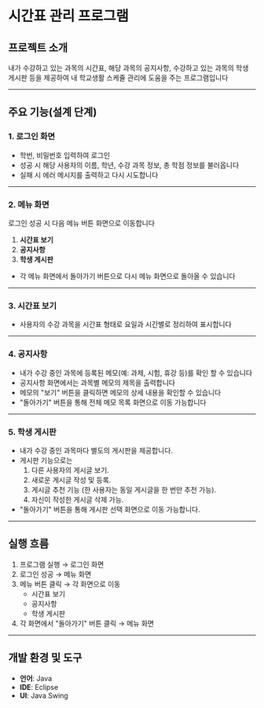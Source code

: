 # 시간표 관리 프로그램

## 프로젝트 소개
내가 수강하고 있는 과목의 시간표, 해당 과목의 공지사항, 수강하고 있는 과목의 학생 게시판 등을 제공하여 내 학교생활 스케쥴 관리에 도움을 주는 프로그램입니다

---

## 주요 기능(설계 단계)

### 1. 로그인 화면
- 학번, 비밀번호 입력하여 로그인
- 성공 시 해당 사용자의 이름, 학년, 수강 과목 정보, 총 학점 정보를 불러옵니다
- 실패 시 에러 메시지를 출력하고 다시 시도합니다

---

### 2. 메뉴 화면
로그인 성공 시 다음 메뉴 버튼 화면으로 이동합니다
1. **시간표 보기**
2. **공지사항**
3. **학생 게시판**

- 각 메뉴 화면에서 돌아가기 버튼으로 다시 메뉴 화면으로 돌아올 수 있습니다

---

### 3. 시간표 보기
- 사용자의 수강 과목을 시간표 형태로 요일과 시간별로 정리하여 표시합니다

---

### 4. 공지사항
- 내가 수강 중인 과목에 등록된 메모(예: 과제, 시험, 휴강 등)를 확인 할 수 있습니다
- 공지사항 화면에서는 과목별 메모의 제목을 출력합니다
- 메모의 "보기" 버튼을 클릭하면 메모의 상세 내용을 확인할 수 있습니다
- "돌아가기" 버튼을 통해 전체 메모 목록 화면으로 이동 가능합니다

---

### 5. 학생 게시판
- 내가 수강 중인 과목마다 별도의 게시판을 제공합니다.
- 게시판 기능으로는
  1. 다른 사용자의 게시글 보기.
  2. 새로운 게시글 작성 및 등록.
  3. 게시글 추천 기능 (한 사용자는 동일 게시글을 한 번만 추천 가능).
  4. 자신이 작성한 게시글 삭제 가능.
- "돌아가기" 버튼을 통해 게시판 선택 화면으로 이동 가능합니다.

---

## 실행 흐름
1. 프로그램 실행 → 로그인 화면
2. 로그인 성공 → 메뉴 화면
3. 메뉴 버튼 클릭 → 각 화면으로 이동
   - 시간표 보기
   - 공지사항
   - 학생 게시판
4. 각 화면에서 "돌아가기" 버튼 클릭 → 메뉴 화면

---

## 개발 환경 및 도구
- **언어**: Java
- **IDE**: Eclipse
- **UI**: Java Swing
